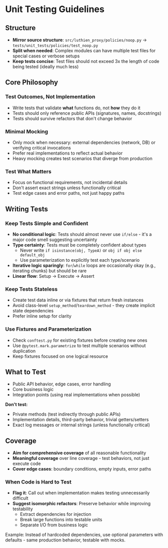 # Unit Testing Guidelines

## Structure

- **Mirror source structure**: `src/luthien_proxy/policies/noop.py` → `tests/unit_tests/policies/test_noop.py`
- **Split when needed**: Complex modules can have multiple test files for special cases or verbose setups
- **Keep tests concise**: Test files should not exceed 3x the length of code being tested (ideally much less)

## Core Philosophy

### Test Outcomes, Not Implementation

- Write tests that validate **what** functions do, not **how** they do it
- Tests should only reference public APIs (signatures, names, docstrings)
- Tests should survive refactors that don't change behavior

### Minimal Mocking

- Only mock when necessary: external dependencies (network, DB) or verifying critical invocations
- Prefer real implementations to reflect actual behavior
- Heavy mocking creates test scenarios that diverge from production

### Test What Matters

- Focus on functional requirements, not incidental details
- Don't assert exact strings unless functionally critical
- Test edge cases and error paths, not just happy paths

## Writing Tests

### Keep Tests Simple and Confident

- **No conditional logic**: Tests should almost never use `if/else` - it's a major code smell suggesting uncertainty
- **Type certainty**: Tests must be completely confident about types
  - Never write `if isinstance(obj, TypeA)` or `obj if obj else default_obj`
  - Use parameterization to explicitly test each type/scenario
- **Iterative logic sparingly**: `for`/`while` loops are occasionally okay (e.g., iterating chunks) but should be rare
- **Linear flow**: Setup → Execute → Assert

### Keep Tests Stateless

- Create test data inline or via fixtures that return fresh instances
- Avoid class-level `setup_method`/`teardown_method` - they create implicit state dependencies
- Prefer inline setup for clarity

### Use Fixtures and Parameterization

- Check `conftest.py` for existing fixtures before creating new ones
- Use `@pytest.mark.parametrize` to test multiple scenarios without duplication
- Keep fixtures focused on one logical resource

## What to Test

- Public API behavior, edge cases, error handling
- Core business logic
- Integration points (using real implementations when possible)

**Don't test:**

- Private methods (test indirectly through public APIs)
- Implementation details, third-party behavior, trivial getters/setters
- Exact log messages or internal strings (unless functionally critical)

## Coverage

- **Aim for comprehensive coverage** of all reasonable functionality
- **Meaningful coverage** over line coverage - test behaviors, not just execute code
- **Cover edge cases**: boundary conditions, empty inputs, error paths

### When Code is Hard to Test

- **Flag it**: Call out when implementation makes testing unnecessarily difficult
- **Suggest isomorphic refactors**: Preserve behavior while improving testability
  - Extract dependencies for injection
  - Break large functions into testable units
  - Separate I/O from business logic

Example: Instead of hardcoded dependencies, use optional parameters with defaults - same production behavior, testable with mocks.
